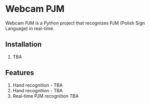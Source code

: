 # Webcam PJM

Webcam PJM is a Python project that recognizes PJM (Polish Sign Language) in real-time.

## Installation

1. TBA

## Features
1. Hand recognition - TBA
2. Hand recognition - TBA
3. Real-time PJM recognition TBA
